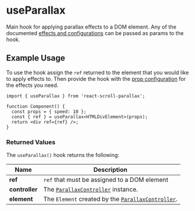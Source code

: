# useParallax

Main hook for applying parallax effects to a DOM element. Any of the documented [effects and configurations](https://parallax-controller.vercel.app/docs/usage/props) can be passed as params to the hook.

## Example Usage

To use the hook assign the `ref` returned to the element that you would like to apply effects to. Then provide the hook with the [prop configuration](https://parallax-controller.vercel.app/docs/usage/props) for the effects you need.

```tsx
import { useParallax } from 'react-scroll-parallax';

function Component() {
  const props = { speed: 10 };
  const { ref } = useParallax<HTMLDivElement>(props);
  return <div ref={ref} />;
}
```

### Returned Values

The `useParallax()` hook returns the following:

| Name           | Description                                                                                                                |
| -------------- | -------------------------------------------------------------------------------------------------------------------------- |
| **ref**        | `ref` that must be assigned to a DOM element                                                                               |
| **controller** | The [`ParallaxController`](https://parallax-controller.vercel.app/docs/api/parallax-controller/) instance.                 |
| **element**    | The `Element` created by the [`ParallaxController`](https://parallax-controller.vercel.app/docs/api/parallax-controller/). |
